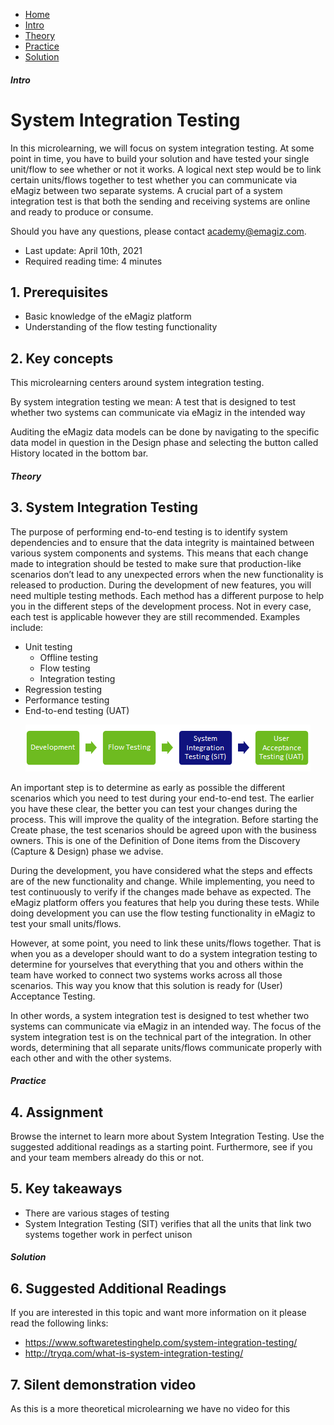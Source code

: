 <div class="ez-academy">
    <div class="ez-academy__body">
        <main class="micro-learning">
        <ul class="doc-nav">
            <li class="doc-nav__item"><a href="../../docs/microlearning/intermediate-testing-in-emagiz-index" class="doc-nav__link">Home</a></li>
            <li class="doc-nav__item"><a href="#intro" class="doc-nav__link">Intro</a></li>
            <li class="doc-nav__item"><a href="#theory" class="doc-nav__link">Theory</a></li>
            <li class="doc-nav__item"><a href="#practice" class="doc-nav__link">Practice</a></li>
            <li class="doc-nav__item"><a href="#solution" class="doc-nav__link">Solution</a></li>
        </ul>

<div class="doc">

##### Intro

# System Integration Testing

In this microlearning, we will focus on system integration testing. At some point in time, you have to build your solution and have tested your single unit/flow to see whether or not it works. A logical next step would be to link certain units/flows together to test whether you can communicate via eMagiz between two separate systems. A crucial part of a system integration test is that both the sending and receiving systems are online and ready to produce or consume.

Should you have any questions, please contact academy@emagiz.com.

- Last update: April 10th, 2021
- Required reading time: 4 minutes

## 1. Prerequisites
- Basic knowledge of the eMagiz platform
- Understanding of the flow testing functionality

## 2. Key concepts
This microlearning centers around system integration testing.

By system integration testing we mean: A test that is designed to test whether two systems can communicate via eMagiz in the intended way

Auditing the eMagiz data models can be done by navigating to the specific data model in question in the Design phase and selecting the button called History located in the bottom bar.

##### Theory
  
## 3. System Integration Testing

The purpose of performing end-to-end testing is to identify system dependencies and to ensure that the data integrity is maintained between various system components and systems. This means that each change made to integration should be tested to make sure that production-like scenarios don’t lead to any unexpected errors when the new functionality is released to production. 
During the development of new features, you will need multiple testing methods. Each method has a different purpose to help you in the different steps of the development process. Not in every case, each test is applicable however they are still recommended. Examples include:
-   Unit testing
    - Offline testing
    - Flow testing
    - Integration testing
-   Regression testing
-   Performance testing
-   End-to-end testing (UAT)

<p align="center"><img src="../../img/microlearning/intermediate-testing-in-emagiz-system-integration-testing--various-steps-of-testing-highlight-sit.png"></p>

An important step is to determine as early as possible the different scenarios which you need to test during your end-to-end test. The earlier you have these clear, the better you can test your changes during the process. This will improve the quality of the integration. Before starting the Create phase, the test scenarios should be agreed upon with the business owners. This is one of the Definition of Done items from the Discovery (Capture & Design) phase we advise.

During the development, you have considered what the steps and effects are of the new functionality and change. While implementing, you need to test continuously to verify if the changes made behave as expected. The eMagiz platform offers you features that help you during these tests. While doing development you can use the flow testing functionality in eMagiz to test your small units/flows.

However, at some point, you need to link these units/flows together. That is when you as a developer should want to do a system integration testing to determine for yourselves that everything that you and others within the team have worked to connect two systems works across all those scenarios. This way you know that this solution is ready for (User) Acceptance Testing.

In other words, a system integration test is designed to test whether two systems can communicate via eMagiz in an intended way. The focus of the system integration test is on the technical part of the integration. In other words, determining that all separate units/flows communicate properly with each other and with the other systems. 

##### Practice

## 4. Assignment

Browse the internet to learn more about System Integration Testing. Use the suggested additional readings as a starting point. Furthermore, see if you and your team members already do this or not.

## 5. Key takeaways

- There are various stages of testing
- System Integration Testing (SIT) verifies that all the units that link two systems together work in perfect unison

##### Solution

## 6. Suggested Additional Readings

If you are interested in this topic and want more information on it please read the following links:

- https://www.softwaretestinghelp.com/system-integration-testing/
- http://tryqa.com/what-is-system-integration-testing/

## 7. Silent demonstration video

As this is a more theoretical microlearning we have no video for this

</div>
</main>
</div>
</div>